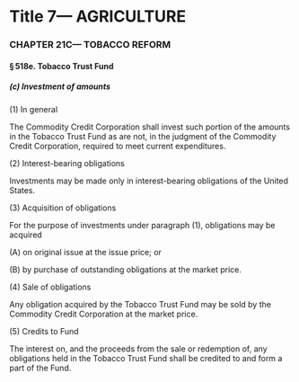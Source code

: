
# Title 7— AGRICULTURE
### CHAPTER 21C— TOBACCO REFORM
#### § 518e. Tobacco Trust Fund
##### (c) Investment of amounts

(1) In general

The Commodity Credit Corporation shall invest such portion of the amounts in the Tobacco Trust Fund as are not, in the judgment of the Commodity Credit Corporation, required to meet current expenditures.

(2) Interest-bearing obligations

Investments may be made only in interest-bearing obligations of the United States.

(3) Acquisition of obligations

For the purpose of investments under paragraph (1), obligations may be acquired

(A) on original issue at the issue price; or

(B) by purchase of outstanding obligations at the market price.

(4) Sale of obligations

Any obligation acquired by the Tobacco Trust Fund may be sold by the Commodity Credit Corporation at the market price.

(5) Credits to Fund

The interest on, and the proceeds from the sale or redemption of, any obligations held in the Tobacco Trust Fund shall be credited to and form a part of the Fund.

